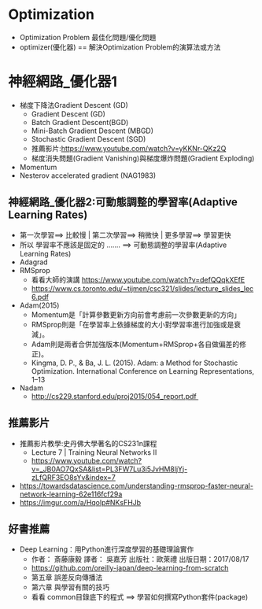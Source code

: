 # Optimization
- Optimization Problem  最佳化問題/優化問題
- optimizer(優化器) == 解決Optimization Problem的演算法或方法 

# 神經網路_優化器1
- 梯度下降法Gradient Descent (GD)
  - Gradient Descent (GD)
  - Batch Gradient Descent(BGD)
  - Mini-Batch Gradient Descent (MBGD)
  - Stochastic Gradient Descent (SGD)
  - 推薦影片:https://www.youtube.com/watch?v=yKKNr-QKz2Q
  - 梯度消失問題(Gradient Vanishing)與梯度爆炸問題(Gradient Exploding)
- Momentum
- Nesterov accelerated gradient (NAG1983) 
## 神經網路_優化器2:可動態調整的學習率(Adaptive Learning Rates)
- 第一次學習==> 比較慢 | 第二次學習==> 稍微快    | 更多學習==> 學習更快
- 所以 學習率不應該是固定的 ....... ==> 可動態調整的學習率(Adaptive Learning Rates)
- Adagrad
- RMSprop
  - 看看大師的演講 https://www.youtube.com/watch?v=defQQqkXEfE
  - https://www.cs.toronto.edu/~tijmen/csc321/slides/lecture_slides_lec6.pdf
- Adam(2015)
  - Momentum是「計算參數更新方向前會考慮前一次參數更新的方向」
  - RMSprop則是「在學習率上依據梯度的大小對學習率進行加強或是衰減」。
  - Adam則是兩者合併加強版本(Momentum+RMSprop+各自做偏差的修正)。
  - Kingma, D. P., & Ba, J. L. (2015). Adam: a Method for Stochastic Optimization. International Conference on Learning Representations, 1–13
- Nadam
  - http://cs229.stanford.edu/proj2015/054_report.pdf 




## 推薦影片
- 推薦影片教學:史丹佛大學著名的CS231n課程
  - Lecture 7 | Training Neural Networks II
  - https://www.youtube.com/watch?v=_JB0AO7QxSA&list=PL3FW7Lu3i5JvHM8ljYj-zLfQRF3EO8sYv&index=7
- https://towardsdatascience.com/understanding-rmsprop-faster-neural-network-learning-62e116fcf29a
- https://imgur.com/a/Hqolp#NKsFHJb

## 好書推薦
- Deep Learning：用Python進行深度學習的基礎理論實作
  - 作者： 斎藤康毅  譯者： 吳嘉芳 出版社：歐萊禮  出版日期：2017/08/17
  - https://github.com/oreilly-japan/deep-learning-from-scratch
  - 第五章 誤差反向傳播法
  - 第六章 與學習有關的技巧 
  - 看看 common目錄底下的程式 ==> 學習如何撰寫Python套件(package)





